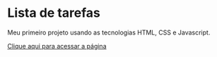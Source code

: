 # Lista de tarefas

Meu primeiro projeto usando as tecnologias HTML, CSS e Javascript.

[Clique aqui para acessar a página](https://nvutu-eladio.github.io/iniciando_projecto/)